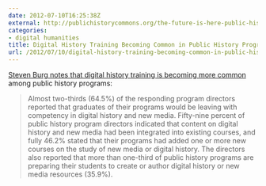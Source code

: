 ```yaml
---
date: 2012-07-10T16:25:38Z
external: http://publichistorycommons.org/the-future-is-here-public-history-education-and-the-rise-of-digital-history/
categories:
- digital humanities
title: Digital History Training Becoming Common in Public History Programs
url: /2012/07/10/digital-history-training-becoming-common-in-public-history-programs/
---
```


[Steven Burg notes that digital history training is becoming more common](http://publichistorycommons.org/the-future-is-here-public-history-education-and-the-rise-of-digital-history/) among public history programs:

> Almost two-thirds (64.5%) of the responding program directors reported that graduates of their programs would be leaving with competency in digital history and new media. Fifty-nine percent of public history program directors indicated that content on digital history and new media had been integrated into existing courses, and fully 46.2% stated that their programs had added one or more new courses on the study of new media or digital history. The directors also reported that more than one-third of public history programs are preparing their students to create or author digital history or new media resources (35.9%).
